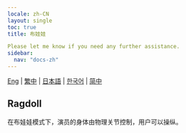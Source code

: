 ```yaml
---
locale: zh-CN
layout: single
toc: true
title: 布娃娃

Please let me know if you need any further assistance.
sidebar:
  nav: "docs-zh"
---
```

[Eng](/dancexr/features/ragdoll) | [繁中](/tw/dancexr/features/ragdoll) | [日本語](/jp/dancexr/features/ragdoll) | [한국어](/kr/dancexr/features/ragdoll) | [简中](/zh/dancexr/features/ragdoll)

## Ragdoll
在布娃娃模式下，演员的身体由物理关节控制，用户可以操纵。